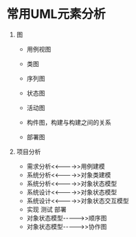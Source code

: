 # 常用UML元素分析

1. 图
   - 用例视图

   - 类图
   - 序列图
   - 状态图
   - 活动图
   - 构件图，构建与构建之间的关系
   - 部署图

2. 项目分析
   - 需求分析<<---->>用例建模
   - 系统分析<<---->>对象类建模
   - 系统分析<<---->>对象状态模型
   - 系统设计<<---->>对象状态模型
   - 系统设计<<---->>对象状态交互模型
   - 实现   测试  部署
   - 对象状态模型----->>顺序图
   - 对象状态模型----->>协作图

